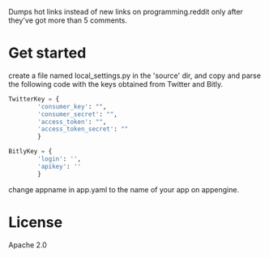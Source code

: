 Dumps hot links instead of new links on programming.reddit only after they've got more than 5 comments.

Get started
===========

create a file named local_settings.py in the 'source' dir, and copy and parse the following code with the keys obtained from Twitter and Bitly.

```python
TwitterKey = {
        'consumer_key': "",
        'consumer_secret': "",
        'access_token': "",
        'access_token_secret': ""
        }

BitlyKey = {
        'login': '',
        'apikey': ''
        }

```

change appname in app.yaml to the name of your app on appengine.

License
=======
Apache 2.0

